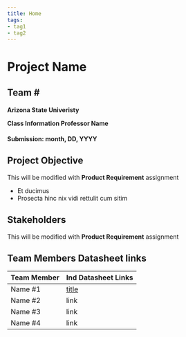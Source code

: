 ```yaml
---
title: Home
tags:
- tag1
- tag2
---
```

<h1>Project Name</h1>

<h2>Team #</h2>

<h4>Arizona State Univeristy

Class Information
Professor Name</h4>
**Submission: month, DD, YYYY**

## Project Objective

This will be modified with **Product Requirement** assignment

- Et ducimus
- Prosecta hinc nix vidi rettulit cum sitim

## Stakeholders

This will be modified with **Product Requirement** assignment

## Team Members Datasheet links

| **Team Member**        |**Ind Datasheet Links** |
| ---------------------- | -----------------------|
| Name #1                | [title](https://www.example.com) |
| Name #2                | link |
| Name #3                | link |
| Name #4                | link |
